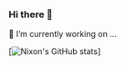 ### Hi there 👋
🔭 I’m currently working on ...

[![Nixon's GitHub stats](https://github-readme-stats.vercel.app/api?username=NixonNelson22&show_icons=true)]
